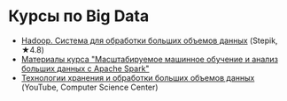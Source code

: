 # Курсы по Big Data

- [Hadoop. Система для обработки больших объемов данных](https://stepik.org/course/150/) (Stepik, ★4.8)
- [Материалы курса "Масштабируемое машинное обучение и анализ больших данных с Apache Spark"](https://github.com/a4tunado/lectures-hse-spark)
- [Технологии хранения и обработки больших объемов данных](https://www.youtube.com/watch?v=PukjnXwGDaE&list=PLlb7e2G7aSpS_tveNoxgn1Zqmg-VhD95i) (YouTube, Computer Science Center)
